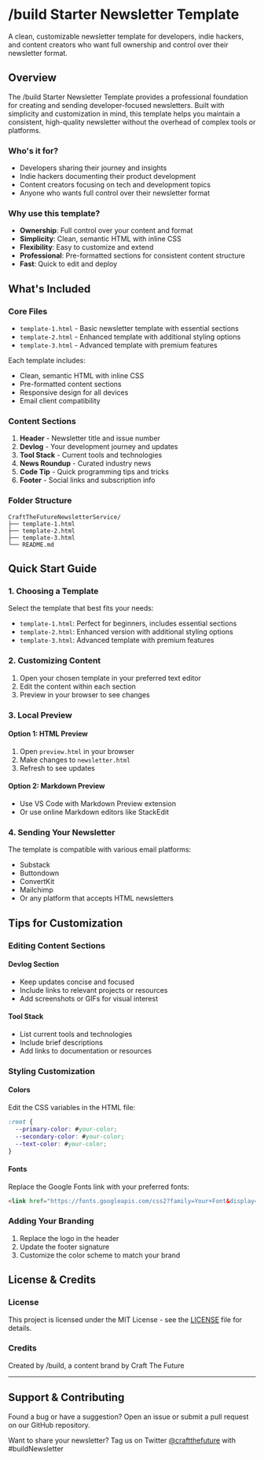 # /build Starter Newsletter Template

A clean, customizable newsletter template for developers, indie hackers, and content creators who want full ownership and control over their newsletter format.

## Overview

The /build Starter Newsletter Template provides a professional foundation for creating and sending developer-focused newsletters. Built with simplicity and customization in mind, this template helps you maintain a consistent, high-quality newsletter without the overhead of complex tools or platforms.

### Who's it for?

- Developers sharing their journey and insights
- Indie hackers documenting their product development
- Content creators focusing on tech and development topics
- Anyone who wants full control over their newsletter format

### Why use this template?

- **Ownership**: Full control over your content and format
- **Simplicity**: Clean, semantic HTML with inline CSS
- **Flexibility**: Easy to customize and extend
- **Professional**: Pre-formatted sections for consistent content structure
- **Fast**: Quick to edit and deploy

## What's Included

### Core Files
- `template-1.html` - Basic newsletter template with essential sections
- `template-2.html` - Enhanced template with additional styling options
- `template-3.html` - Advanced template with premium features

Each template includes:
- Clean, semantic HTML with inline CSS
- Pre-formatted content sections
- Responsive design for all devices
- Email client compatibility

### Content Sections
1. **Header** - Newsletter title and issue number
2. **Devlog** - Your development journey and updates
3. **Tool Stack** - Current tools and technologies
4. **News Roundup** - Curated industry news
5. **Code Tip** - Quick programming tips and tricks
6. **Footer** - Social links and subscription info

### Folder Structure
```
CraftTheFutureNewsletterService/
├── template-1.html
├── template-2.html
├── template-3.html
└── README.md
```

## Quick Start Guide

### 1. Choosing a Template

Select the template that best fits your needs:
- `template-1.html`: Perfect for beginners, includes essential sections
- `template-2.html`: Enhanced version with additional styling options
- `template-3.html`: Advanced template with premium features

### 2. Customizing Content

1. Open your chosen template in your preferred text editor
2. Edit the content within each section
3. Preview in your browser to see changes

### 3. Local Preview

#### Option 1: HTML Preview
1. Open `preview.html` in your browser
2. Make changes to `newsletter.html`
3. Refresh to see updates

#### Option 2: Markdown Preview
- Use VS Code with Markdown Preview extension
- Or use online Markdown editors like StackEdit

### 4. Sending Your Newsletter

The template is compatible with various email platforms:
- Substack
- Buttondown
- ConvertKit
- Mailchimp
- Or any platform that accepts HTML newsletters

## Tips for Customization

### Editing Content Sections

#### Devlog Section
- Keep updates concise and focused
- Include links to relevant projects or resources
- Add screenshots or GIFs for visual interest

#### Tool Stack
- List current tools and technologies
- Include brief descriptions
- Add links to documentation or resources

### Styling Customization

#### Colors
Edit the CSS variables in the HTML file:
```css
:root {
  --primary-color: #your-color;
  --secondary-color: #your-color;
  --text-color: #your-color;
}
```

#### Fonts
Replace the Google Fonts link with your preferred fonts:
```html
<link href="https://fonts.googleapis.com/css2?family=Your+Font&display=swap" rel="stylesheet">
```

### Adding Your Branding
1. Replace the logo in the header
2. Update the footer signature
3. Customize the color scheme to match your brand

## License & Credits

### License
This project is licensed under the MIT License - see the [LICENSE](LICENSE) file for details.

### Credits
Created by /build, a content brand by Craft The Future

---

## Support & Contributing

Found a bug or have a suggestion? Open an issue or submit a pull request on our GitHub repository.

Want to share your newsletter? Tag us on Twitter [@craftthefuture](https://twitter.com/craftthefuture) with #buildNewsletter 